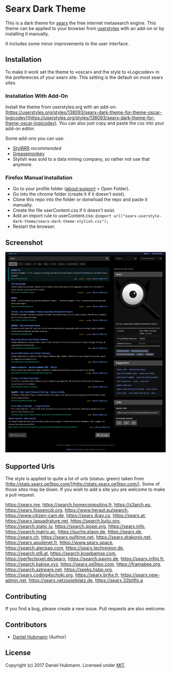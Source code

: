 # Searx Dark Theme

This is a dark theme for [searx](https://asciimoo.github.io/searx/) the free internet metasearch engine. This theme can be applied to your browser from [userstyles](https://userstyles.org/styles/138093/searx-dark-theme-for-theme-oscar-logicodev) with an add-on or by installing it manually.

It includes some minor improvements to the user interface.

## Installation

To make it work set the theme to «oscar» and the style to «Logicodev» in the preferences of your searx site. This setting is the default on most searx sites.

### Installation With Add-On

Install the theme from userstyles.org with an add-on: [https://userstyles.org/styles/138093/searx-dark-theme-for-theme-oscar-logicodev](https://userstyles.org/styles/138093/searx-dark-theme-for-theme-oscar-logicodev). You can also just copy and paste the css into your add-on editor.

Some add-ons you can use:
- [StylRRR](https://addons.mozilla.org/En-us/firefox/addon/stylrrr/) *recommended*
- [Greasemonkey](https://addons.mozilla.org/en-US/firefox/addon/greasemonkey/)
- Stylish was sold to a data mining company, so rather not use that anymore.

### Firefox Manual Installation

- Go to your profile folder ([about:support](about:support) > Open Folder).
- Go into the chrome folder (create it if it doesn't exist).
- Clone this repo into the folder or donwload the repo and paste it manually.
- Create the file userContent.css if it doesn't exist.
- Add an import rule to userContent.css: `@import url("searx-userstyle-dark-theme/searx-dark-theme-stylish.css");`
- Restart the browser.

## Screenshot

![screenshot of searx dark theme](searx-dark-theme-screenshot.png)

## Supported Urls

The style is applied to quite a lot of urls (status: green) taken from [http://stats.searx.oe5tpo.com/](http://stats.searx.oe5tpo.com/). Some of those sites may be down. If you wish to add a site you are welcome to make a pull request.

https://searx.me, https://search.homecomputing.fr, https://s3arch.eu, https://searx.fossencdi.org, https://www.heraut.eu/search, https://www.citizen-cam.de, https://searx.4ray.co, https://searx.at, https://searx.laquadrature.net, https://search.kujiu.org, https://search.static.lu, https://search.jpope.org, https://searx.info, https://search.matrix.ac, https://suche.elaon.de, https://searx.de, https://searx.ch, https://searx.nulltime.net, https://searx.drakonix.net, https://searx.aquilenet.fr, https://www.searx.space, https://search.alecpap.com, https://searx.techregion.de, https://search.st8.at, https://search.kosebamse.com, https://perfectpixel.de/searx, https://search.paviro.de, https://searx.infini.fr, https://search.kakise.xyz, https://searx.oe5tpo.com, https://framabee.org, https://search.azkware.net, https://seeks.hsbp.org, https://searx.coding4schoki.org, https://searx.brihx.fr, https://searx.new-admin.net, https://searx.netzspielplatz.de, https://searx.32bitflo.a

## Contributing

If you find a bug, please create a new issue. Pull requests are also welcome.

## Contributors

- [Daniel Hubmann](https://github.com/hubisan) (Author)

## License

Copyright (c) 2017 Daniel Hubmann. Licensed under [MIT](LICENSE).
